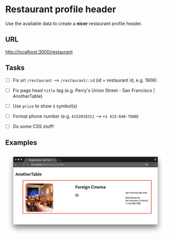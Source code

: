 # Restaurant profile header

Use the available data to create a **nicer** restaurant profile header.

## URL

[http://localhost:3000/restaurant](http://localhost:3000/restaurant)

## Tasks

- [ ] Fix url `/restaurant` --> `/restaurant/:id` (id = restaurant id, e.g. 1906)

- [ ] Fix page head `title` tag (e.g. Perry's Union Street - San Francisco | AnotherTable)

- [ ] Use `price` to show `$` symbol(s)

- [ ] Format phone number (e.g. `4153918311` --> `+1 415-648-7600`)

- [ ] Do some CSS stuff!

## Examples

![Restaurant profile header](restaurant-profile-header.png 'Restaurant profile header')
